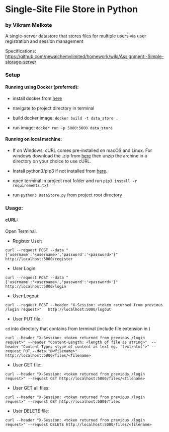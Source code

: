 # Single-Site File Store in Python
### by Vikram Melkote

A single-server datastore that stores files for multiple users via user registration and session management

Specifications: https://github.com/newalchemylimited/homework/wiki/Assignment:-Simple-storage-server

### Setup

#### Running using Docker (preferred):

- install docker from [here](https://docs.docker.com/install/ "link to docker install guide")

- navigate to project directory in terminal

- build docker image: `docker build -t data_store .`

- run image: `docker run -p 5000:5000 data_store`

#### Running on local machine:

- If on Windows: cURL comes pre-installed on macOS and Linux. For windows download the .zip from [here](https://curl.haxx.se/download.html "link to cURL download") then unzip the archine in a directory on your choice to use cURL.

- Install python3/pip3 if not installed from [here](http://docs.python-guide.org/en/latest/starting/installation/ "link to python3 download").

- open terminal in project root folder and run `pip3 install -r requirements.txt`

- run `python3 DataStore.py` from project root directory



### Usage:

#### cURL:

Open Terminal.


- Register User:

`curl --request POST --data "{'username':'<username>','password':'<password>'}"   http://localhost:5000/register`


- User Login:

`curl --request POST --data "{'username':'<username>','password':'<password>'}"   http://localhost:5000/login`


- User Logout:

`curl --request POST --header "X-Session: <token returned from previous /login request>"   http://localhost:5000/logout`


- User PUT file:

`cd` into directory that contains <filename> from terminal (include file extension in <filename>)

`curl --header "X-Session: <token returned from previous /login request>" --header "Content-Length: <length of file as string>"  --header "Content-Type: <type of content as text eg. 'text/html'>" --request PUT --data "@<filename>"   http://localhost:5000/files/<filename>`


- User GET file:

`curl --header "X-Session: <token returned from previous /login request>" --request GET http://localhost:5000/files/<filename>`


- User GET all files:

`curl --header "X-Session: <token returned from previous /login request>" --request GET http://localhost:5000/files`


- User DELETE file:

`curl --header "X-Session: <token returned from previous /login request>" --request DELETE http://localhost:5000/files/<filename>`
